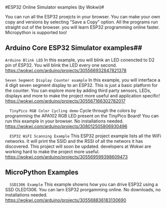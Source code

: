 #ESP32 Online Simulator examples (by Wokwi)#

You can run all the ESP32 proejcts in your browser. You can make your own copy and versions by selecting "Save a Copy" option. All the programs run straight out of the browser. you will learn ESP32 programming online faster. Micropython is supported too!

## Arduino Core ESP32 Simulator examples##

`Arduino Blink LED` 
In this example, you will blink an LED conencted to D2 pin of ESP32. You will blink the LED every one second. 
<https://wokwi.com/arduino/projects/305566932847821378>

`Seven Segment Display Counter example` 
In this example, you will interface a 4 digit seven segment display to an ESP32.  This is just a basic platform for the counter. You can explore more by adding third party sensors, LEDs, displays and more to make the project more useful and application specific!
<https://wokwi.com/arduino/projects/305567166302782017>	

`  TinyPico RGB Color Cycling demo` 
Cycle through the colors by programming the APA102 RGB LED present on the TinyPico Board! You can run this example in your browser. No installations needed.
<https://wokwi.com/arduino/projects/308012505806930496>	

`  ESP32 WiFI Scanning Example` 
This ESP32 project example lists all the WiFi networks. It will print the SSID and the RSSI of all the networs it has discovered. This project will soon be updated. developers at Wokwi are working hard to make the project more useful. 
<https://wokwi.com/arduino/projects/305569599398609473>	

## MicroPython Examples
`  SSD1306 Example` 
This example showns how you can drive ESP32 using a SSD OLED1306. You can larn ESP32 prorgamming online. No downloads, no installations needed. 
<https://wokwi.com/arduino/projects/305568836183130690>	
